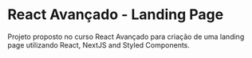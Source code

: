 # React Avançado - Landing Page

Projeto proposto no curso React Avançado para criação de uma landing page utilizando React, NextJS and Styled Components.
